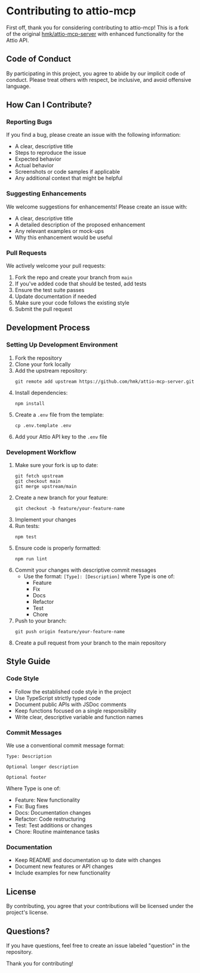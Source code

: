 # Contributing to attio-mcp

First off, thank you for considering contributing to attio-mcp! This is a fork of the original [hmk/attio-mcp-server](https://github.com/hmk/attio-mcp-server) with enhanced functionality for the Attio API.

## Code of Conduct

By participating in this project, you agree to abide by our implicit code of conduct. Please treat others with respect, be inclusive, and avoid offensive language.

## How Can I Contribute?

### Reporting Bugs

If you find a bug, please create an issue with the following information:

- A clear, descriptive title
- Steps to reproduce the issue
- Expected behavior
- Actual behavior
- Screenshots or code samples if applicable
- Any additional context that might be helpful

### Suggesting Enhancements

We welcome suggestions for enhancements! Please create an issue with:

- A clear, descriptive title
- A detailed description of the proposed enhancement
- Any relevant examples or mock-ups
- Why this enhancement would be useful

### Pull Requests

We actively welcome your pull requests:

1. Fork the repo and create your branch from `main`
2. If you've added code that should be tested, add tests
3. Ensure the test suite passes
4. Update documentation if needed
5. Make sure your code follows the existing style
6. Submit the pull request

## Development Process

### Setting Up Development Environment

1. Fork the repository
2. Clone your fork locally
3. Add the upstream repository:
   ```
   git remote add upstream https://github.com/hmk/attio-mcp-server.git
   ```
4. Install dependencies:
   ```
   npm install
   ```
5. Create a `.env` file from the template:
   ```
   cp .env.template .env
   ```
6. Add your Attio API key to the `.env` file

### Development Workflow

1. Make sure your fork is up to date:
   ```
   git fetch upstream
   git checkout main
   git merge upstream/main
   ```
2. Create a new branch for your feature:
   ```
   git checkout -b feature/your-feature-name
   ```
3. Implement your changes
4. Run tests:
   ```
   npm test
   ```
5. Ensure code is properly formatted:
   ```
   npm run lint
   ```
6. Commit your changes with descriptive commit messages
   - Use the format: `[Type]: [Description]` where Type is one of:
     - Feature
     - Fix
     - Docs
     - Refactor
     - Test
     - Chore
7. Push to your branch:
   ```
   git push origin feature/your-feature-name
   ```
8. Create a pull request from your branch to the main repository

## Style Guide

### Code Style

- Follow the established code style in the project
- Use TypeScript strictly typed code
- Document public APIs with JSDoc comments
- Keep functions focused on a single responsibility
- Write clear, descriptive variable and function names

### Commit Messages

We use a conventional commit message format:

```
Type: Description

Optional longer description

Optional footer
```

Where Type is one of:
- Feature: New functionality
- Fix: Bug fixes
- Docs: Documentation changes
- Refactor: Code restructuring
- Test: Test additions or changes
- Chore: Routine maintenance tasks

### Documentation

- Keep README and documentation up to date with changes
- Document new features or API changes
- Include examples for new functionality

## License

By contributing, you agree that your contributions will be licensed under the project's license.

## Questions?

If you have questions, feel free to create an issue labeled "question" in the repository.

Thank you for contributing!